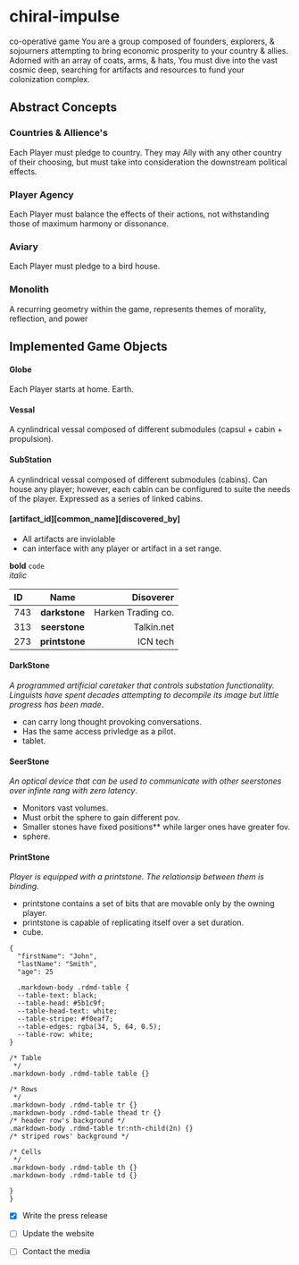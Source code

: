 # chiral-impulse
co-operative game
  You are a group composed of founders, explorers, & sojourners attempting to bring economic prosperity to your country & allies. Adorned with an array of coats, arms, & hats, You must dive into the vast cosmic deep, searching for artifacts and resources to fund your colonization complex. 

## Abstract Concepts
### Countries & Allience's
  Each Player must pledge to country. They may Ally with any other country of their choosing, but must take into consideration the downstream political effects. 
### Player Agency
  Each Player must balance the effects of their actions, not withstanding those of maximum harmony or dissonance. 
### Aviary
  Each Player must pledge to a bird house. 
### Monolith 
  A recurring geometry within the game, represents themes of morality, reflection, and power

## Implemented Game Objects 
#### Globe
  Each Player starts at home. Earth.
#### Vessal
  A cynlindrical vessal composed of different submodules (capsul + cabin + propulsion).
#### SubStation
  A cynlindrical vessal composed of different submodules (cabins). Can house any player; however, each cabin can be configured to suite the needs of the player. Expressed as a series of linked cabins. 

#### [artifact_id][common_name][discovered_by]
- All artifacts are inviolable
- can interface with any player or artifact in a set range.

**bold**
`code`  
_italic_

  | ID |  Name  | Disoverer | 
|:-----|:--------:|------:|
| 743   | **darkstone** | Harken Trading co. | 
| 313   |  **seerstone**  | Talkin.net |
| 273   | **printstone** | ICN tech |

#### DarkStone
  _A programmed artificial caretaker that controls substation functionality. Linguists have spent decades attempting to decompile its image but little progress has been made_.
  - can carry long thought provoking conversations.
  - Has the same access privledge as a pilot.
  - tablet.

  #### SeerStone
  _An optical device that can be used to communicate with other seerstones over infinte rang with zero latency_.  
  - Monitors vast volumes. 
  - Must orbit the sphere to gain different pov.
  - Smaller stones have fixed positions** while larger ones have greater fov.
  - sphere. 

  #### PrintStone
  _Player is equipped with a printstone. The relationsip between them is binding_.
  - printstone contains a set of bits that are movable only by the owning player.
  - printstone is capable of replicating itself over a set duration.
  - cube.

```
{
  "firstName": "John",
  "lastName": "Smith",
  "age": 25

  .markdown-body .rdmd-table {
  --table-text: black;
  --table-head: #5b1c9f;
  --table-head-text: white;
  --table-stripe: #f0eaf7;
  --table-edges: rgba(34, 5, 64, 0.5);
  --table-row: white;
}

/* Table
 */
.markdown-body .rdmd-table table {}

/* Rows
 */
.markdown-body .rdmd-table tr {}
.markdown-body .rdmd-table thead tr {}
/* header row's background */
.markdown-body .rdmd-table tr:nth-child(2n) {}
/* striped rows' background */

/* Cells
 */
.markdown-body .rdmd-table th {}
.markdown-body .rdmd-table td {}

}
}
```

- [x] Write the press release
- [ ] Update the website
- [ ] Contact the media 



  







